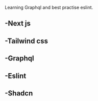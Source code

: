 Learning Graphql and best practise eslint.

<h2>-Next js</h2>
<h2>-Tailwind css</h2>
<h2>-Graphql</h2>
<h2>-Eslint</h2>
<h2>-Shadcn</h2>
